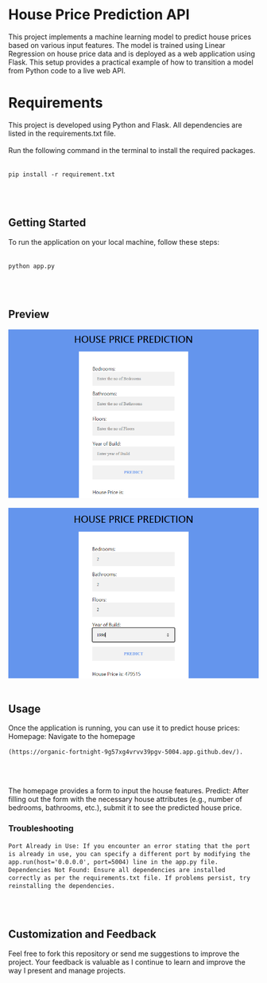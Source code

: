 # House Price Prediction API
This project implements a machine learning model to predict house prices based on various input features. The model is trained using Linear Regression on house price data and is deployed as a web application using Flask. This setup provides a practical example of how to transition a model from Python code to a live web API.

# Requirements
This project is developed using Python and Flask. All dependencies are listed in the requirements.txt file.<br><br> Run the following command in the terminal to install the required packages.<br><br>

```
pip install -r requirement.txt
```
<br>
<br>

## Getting Started

To run the application on your local machine, follow these steps:<br><br>
```
python app.py
```
<br>
<br>

## Preview
<img src='https://github.com/MaikarfiJesse/HouseP_MLModel/blob/main/static/images/form.png'></img>
<br>
<br>
<img src='https://github.com/MaikarfiJesse/HouseP_MLModel/blob/main/static/images/prediction.png'></img>
<br>
<br>

## Usage
Once the application is running, you can use it to predict house prices:
Homepage: Navigate to the homepage
    
    (https://organic-fortnight-9g57xg4vrvv39pgv-5004.app.github.dev/). 
<br>
<br>

The homepage provides a form to input the house features.
Predict: After filling out the form with the necessary house attributes (e.g., number of bedrooms, bathrooms, etc.), submit it to see the predicted house price.
    
### Troubleshooting
    Port Already in Use: If you encounter an error stating that the port is already in use, you can specify a different port by modifying the app.run(host='0.0.0.0', port=5004) line in the app.py file.
    Dependencies Not Found: Ensure all dependencies are installed correctly as per the requirements.txt file. If problems persist, try reinstalling the dependencies.
<br>
<br>

## Customization and Feedback
Feel free to fork this repository or send me suggestions to improve the project. Your feedback is valuable as I continue to learn and improve the way I present and manage projects. 
<br>
<br>
